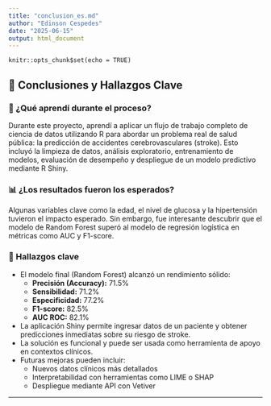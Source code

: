 ```yaml
---
title: "conclusion_es.md"
author: "Edinson Cespedes"
date: "2025-06-15"
output: html_document
---
```


```{r setup, include=FALSE}
knitr::opts_chunk$set(echo = TRUE)

```
## 🧾 Conclusiones y Hallazgos Clave

### 🧠 ¿Qué aprendí durante el proceso?

Durante este proyecto, aprendí a aplicar un flujo de trabajo completo de ciencia de datos utilizando R para abordar un problema real de salud pública: la predicción de accidentes cerebrovasculares (stroke). Esto incluyó la limpieza de datos, análisis exploratorio, entrenamiento de modelos, evaluación de desempeño y despliegue de un modelo predictivo mediante R Shiny.

### 📊 ¿Los resultados fueron los esperados?

Algunas variables clave como la edad, el nivel de glucosa y la hipertensión tuvieron el impacto esperado. Sin embargo, fue interesante descubrir que el modelo de Random Forest superó al modelo de regresión logística en métricas como AUC y F1-score.

### 🔑 Hallazgos clave

- El modelo final (Random Forest) alcanzó un rendimiento sólido:
  - **Precisión (Accuracy):** 71.5%
  - **Sensibilidad:** 71.2%
  - **Especificidad:** 77.2%
  - **F1-score:** 82.5%
  - **AUC ROC:** 82.1%
- La aplicación Shiny permite ingresar datos de un paciente y obtener predicciones inmediatas sobre su riesgo de stroke.
- La solución es funcional y puede ser usada como herramienta de apoyo en contextos clínicos.
- Futuras mejoras pueden incluir:
  - Nuevos datos clínicos más detallados
  - Interpretabilidad con herramientas como LIME o SHAP
  - Despliegue mediante API con Vetiver

---

